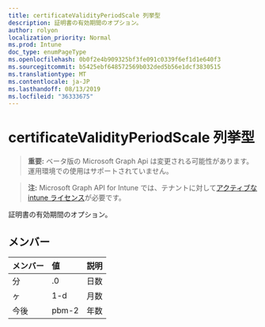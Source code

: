 ```yaml
---
title: certificateValidityPeriodScale 列挙型
description: 証明書の有効期間のオプション。
author: rolyon
localization_priority: Normal
ms.prod: Intune
doc_type: enumPageType
ms.openlocfilehash: 0b0f2e4b909325bf3fe091c0339f6ef1d1e640f3
ms.sourcegitcommit: b5425ebf648572569b032ded5b56e1dcf3830515
ms.translationtype: MT
ms.contentlocale: ja-JP
ms.lasthandoff: 08/13/2019
ms.locfileid: "36333675"
---
```

# <a name="certificatevalidityperiodscale-enum-type"></a>certificateValidityPeriodScale 列挙型

> **重要:** ベータ版の Microsoft Graph Api は変更される可能性があります。運用環境での使用はサポートされていません。

> **注:** Microsoft Graph API for Intune では、テナントに対して[アクティブな intune ライセンス](https://go.microsoft.com/fwlink/?linkid=839381)が必要です。

証明書の有効期間のオプション。

## <a name="members"></a>メンバー
|メンバー|値|説明|
|:---|:---|:---|
|分|.0|日数|
|ヶ|1-d|月数|
|今後|pbm-2|年数|



